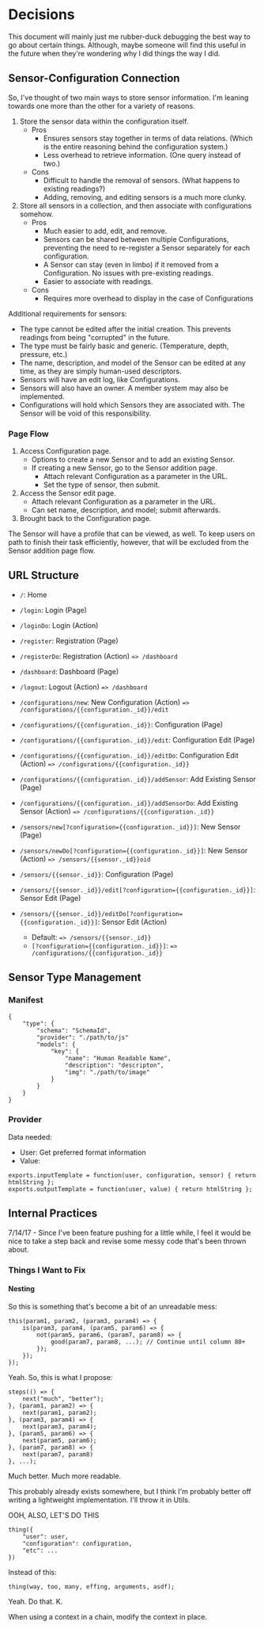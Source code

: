 # Decisions

This document will mainly just me rubber-duck debugging the best way to go about certain things. Although, maybe someone will find this useful in the future when they're wondering why I did things the way I did.

## Sensor-Configuration Connection

So, I've thought of two main ways to store sensor information. I'm leaning towards one more than the other for a variety of reasons.

1. Store the sensor data within the configuration itself.
    - Pros
        - Ensures sensors stay together in terms of data relations. (Which is the entire reasoning behind the configuration system.)
        - Less overhead to retrieve information. (One query instead of two.)
    - Cons
        - Difficult to handle the removal of sensors. (What happens to existing readings?)
        - Adding, removing, and editing sensors is a much more clunky.
2. Store all sensors in a collection, and then associate with configurations somehow.
    - Pros
        - Much easier to add, edit, and remove.
        - Sensors can be shared between multiple Configurations, preventing the need to re-register a Sensor separately for each configuration.
        - A Sensor can stay (even in limbo) if it removed from a Configuration. No issues with pre-existing readings.
        - Easier to associate with readings.
    - Cons
        - Requires more overhead to display in the case of Configurations


Additional requirements for sensors:
- The type cannot be edited after the initial creation. This prevents readings from being "corrupted" in the future.
- The type must be fairly basic and generic. (Temperature, depth, pressure, etc.)
- The name, description, and model of the Sensor can be edited at any time, as they are simply human-used descriptors.
- Sensors will have an edit log, like Configurations.
- Sensors will also have an owner. A member system may also be implemented.
- Configurations will hold which Sensors they are associated with. The Sensor will be void of this responsibility.

### Page Flow

1. Access Configuration page.
    - Options to create a new Sensor and to add an existing Sensor.
    - If creating a new Sensor, go to the Sensor addition page.
        - Attach relevant Configuration as a parameter in the URL.
        - Set the type of sensor, then submit.
2. Access the Sensor edit page.
    - Attach relevant Configuration as a parameter in the URL.
    - Can set name, description, and model; submit afterwards.
3. Brought back to the Configuration page.

The Sensor will have a profile that can be viewed, as well. To keep users on path to finish their task efficiently, however, that will be excluded from the Sensor addition page flow.

## URL Structure

- `/`: Home

- `/login`: Login (Page)
- `/loginDo`: Login (Action)

- `/register`: Registration (Page)
- `/registerDo`: Registration (Action) `=> /dashboard`
- `/dashboard`: Dashboard (Page)
- `/logout`: Logout (Action) `=> /dashboard`

- `/configurations/new`: New Configuration (Action) `=> /configurations/{{configuration._id}}/edit`
- `/configurations/{{configuration._id}}`: Configuration (Page)
- `/configurations/{{configuration._id}}/edit`: Configuration Edit (Page)
- `/configurations/{{configuration._id}}/editDo`: Configuration Edit (Action) `=> /configurations/{{configuration._id}}`
- `/configurations/{{configuration._id}}/addSensor`: Add Existing Sensor (Page)
- `/configurations/{{configuration._id}}/addSensorDo`: Add Existing Sensor (Action) `=> /configurations/{{configuration._id}}`

- `/sensors/new[?configuration={{configuration._id}}]`: New Sensor (Page)
- `/sensors/newDo[?configuration={{configuration._id}}]`: New Sensor (Action) `=> /sensors/{{sensor._id}}oid`
- `/sensors/{{sensor._id}}`: Configuration (Page)
- `/sensors/{{sensor._id}}/edit[?configuration={{configuration._id}}]`: Sensor Edit (Page)
- `/sensors/{{sensor._id}}/editDo[?configuration={{configuration._id}}]`: Sensor Edit (Action)
    - Default: `=> /sensors/{{sensor._id}}`
    - `[?configuration={{configuration._id}}]`: `=> /configurations/{{configuration._id}}`

## Sensor Type Management

### Manifest

```
{
    "type": {
        "schema": "SchemaId",
        "provider": "./path/to/js"
        "models": {
            "key": {
                "name": "Human Readable Name",
                "description": "descripton",
                "img": "./path/to/image"
            }
        }
    }
}
```

### Provider

Data needed:
- User: Get preferred format information
- Value: 

```
exports.inputTemplate = function(user, configuration, sensor) { return htmlString };
exports.outputTemplate = function(user, value) { return htmlString };
```


## Internal Practices

7/14/17 - Since I've been feature pushing for a little while, I feel it would be nice to take a step back and revise some messy code that's been thrown about.

### Things I Want to Fix

#### Nesting

So this is something that's become a bit of an unreadable mess:

```
this(param1, param2, (param3, param4) => {
    is(param3, param4, (param5, param6) => {
        not(param5, param6, (param7, param8) => {
            good(param7, param8, ...); // Continue until column 80+
        });
    });
});
```

Yeah. So, this is what I propose:

```
steps(() => {
    next("much", "better");
}, (param1, param2) => {
    next(param1, param2);
}, (param3, param4) => {
    next(param3, param4);
}, (param5, param6) => {
    next(param5, param6);
}, (param7, param8) => {
    next(param7, param8)
}, ...);
```

Much better. Much more readable.

This probably already exists somewhere, but I think I'm probably better off writing a lightweight implementation. I'll throw it in Utils.

OOH, ALSO, LET'S DO THIS

```
thing({
    "user": user,
    "configuration": configuration,
    "etc": ...
})
```

Instead of this:

```
thing(way, too, many, effing, arguments, asdf);
```

Yeah. Do that. K.

When using a context in a chain, modify the context in place.